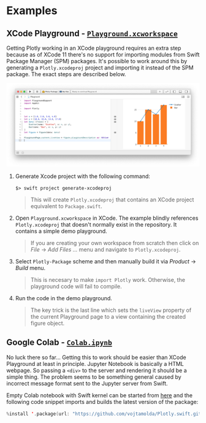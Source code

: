 # Examples


## XCode Playground - [`Playground.xcworkspace`](Playground.playground/Contents.swift)

Getting Plotly working in an XCode playground requires an extra step because as of XCode 11 there's no support for importing modules from Swift Package Manager (SPM) packages. It's possible to work around this by generating a `Plotly.xcodeproj` project and importing it instead of the SPM package. The exact steps are described below.

![Playground](Playground.png)

 1. Generate Xcode project with the following command:
    ```shell script
    $> swift project generate-xcodeproj
    ```
    > This will create `Plotly.xcodeproj` that contains an XCode project equivalent to `Package.swift`.
2. Open  `Playground.xcworkspace` in XCode. The example blindly references  `Plotly.xcodeproj` that doesn't normally exist in the repository. It contains a simple demo playground.
    > If you are creating your own workspace from scratch then click on *File* -> *Add Files ...* menu and navigate to `Plotly.xcodeproj`.
3. Select `Plotly-Package` scheme and then manually build it via *Product* -> *Build* menu.
     > This is necesary to make `import Plotly` work. Otherwise, the playground code will fail to compile.
4. Run the code in the demo playground.
     > The key trick is the last line which sets the `liveView` property of the current Playground page to a view containing the created figure object.


## Google Colab - [`Colab.ipynb`](Colab.ipynb)

No luck there so far... Getting this to work should be easier than XCode Playground at least in principle. Jupyter Notebook is basically a HTML webpage. So passing a `<div>` to the server and rendering it should be a simple thing. The problem seems to be something general caused by incorrect message format sent to the Jupyter server from Swift.

Empty Colab notebook with Swift kernel can be started from [here](https://colab.research.google.com/github/tensorflow/swift/blob/master/notebooks/blank_swift.ipynb) and the following code snippet imports and builds the latest version of the package:
```swift
%install '.package(url: "https://github.com/vojtamolda/Plotly.swift.git", branch("master"))' Plotly
```
